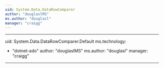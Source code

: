 ```yaml
---
uid: System.Data.DataRowComparer
author: "douglaslMS"
ms.author: "douglasl"
manager: "craigg"
---
```


---
uid: System.Data.DataRowComparer.Default
ms.technology: 
  - "dotnet-ado"
author: "douglaslMS"
ms.author: "douglasl"
manager: "craigg"
---
